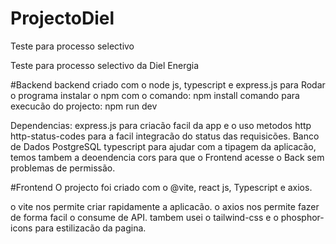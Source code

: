 # ProjectoDiel
Teste para processo selectivo

Teste para processo selectivo da Diel Energia

#Backend backend criado com o node js, typescript e express.js para Rodar o programa instalar o npm com o comando: npm install comando para execucão do projecto: npm run dev

Dependencias: express.js para criacão facil da app e o uso metodos http http-status-codes para a facil integracão do status das requisicões. Banco de Dados PostgreSQL typescript para ajudar com a tipagem da aplicacão, temos tambem a deoendencia cors para que o Frontend acesse o Back sem problemas de permissão.

#Frontend O projecto foi criado com o @vite, react js, Typescript e axios.

o vite nos permite criar rapidamente a aplicacão. o axios nos permite fazer de forma facil o consume de API. tambem usei o tailwind-css e o phosphor-icons para estilizacão da pagina.
